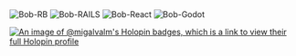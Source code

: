 

  <img align="center" alt="Bob-RB" src="https://img.shields.io/badge/Ruby-CC342D?style=for-the-badge&logo=ruby&logoColor=white">
  <img align="center" alt="Bob-RAILS" src="https://img.shields.io/badge/Ruby_on_Rails-CC0000?style=for-the-badge&logo=ruby-on-rails&logoColor=white">
  <img align="center" alt="Bob-React" src="https://img.shields.io/badge/React-ED8B00?style=for-the-badge&logo=react&logoColor=white">
  <img align="center" alt="Bob-Godot" src="https://img.shields.io/badge/Godot-0000FF?style=for-the-badge&logo=godot&logoColor=white">
<br />

[![An image of @migalvalm's Holopin badges, which is a link to view their full Holopin profile](https://holopin.me/migalvalm)](https://holopin.io/@migalvalm)

